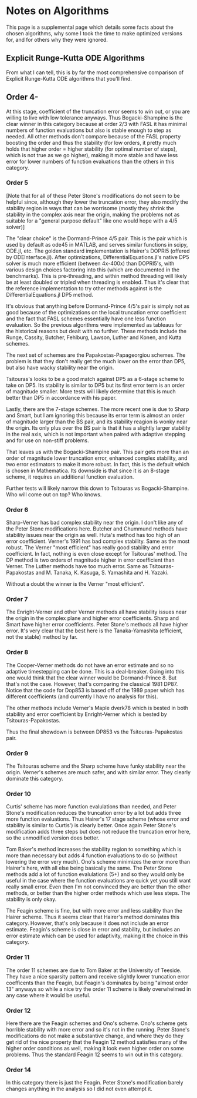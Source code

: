# Notes on Algorithms

This page is a supplemental page which details some facts about the chosen algorithms,
why some I took the time to make optimized versions for, and for others why they
were ignored.

## Explicit Runge-Kutta ODE Algorithms

From what I can tell, this is by far the most comprehensive comparison of
Explicit Runge-Kutta ODE algorithms that you'll find.

## Order 4-

At this stage, coefficient of the truncation error seems to win out, or you are
willing to live with low tolerance anyways. Thus Bogacki-Shampine is the clear
winner in this category because at order 2/3 with FASL it has minimal numbers
of function evaluations but also is stable enough to step as needed. All other
methods don't compare because of the FASL property boosting the order and thus
the stability (for low orders, it pretty much holds that higher order = higher
stability (for optimal number of steps), which is not true as we go higher), making
it more stable and have less error for lower numbers of function evaluations than
the others in this category.

### Order 5

[Note that for all of these Peter Stone's modifications do not seem to be helpful since,
although they lower the truncation error, they also modify the stability region
in ways that can be worrisome (mostly they shrink the stability in the complex axis
near the origin, making the problems not as suitable for a "general purpose default"
like one would hope with a 4/5 solver)]

The "clear choice" is the Dormand-Prince 4/5 pair. This is the pair which is
used by default as ode45 in MATLAB, and serves similar functions in scipy,
ODE.jl, etc. The golden standard implementation is Hairer's DOPRI5 (offered
by ODEInterface.jl). After optimizations, DifferentialEquations.jl's native
DP5 solver is much more efficient (between 4x-400x) than DOPRI5's, with various design choices
factoring into this (which are documented in the benchmarks). This is pre-threading,
and within method threading will likely be at least doubled or tripled when
threading is enabled. Thus it's clear that the reference implementation to
try other methods against is the DifferentialEquations.jl DP5 method.

It's obvious that anything before Dormand-Prince 4/5's pair is simply not as
good because of the optimizations on the local truncation error coefficient
and the fact that FASL schemes essentially have one less function evaluation.
So the previous algorithms were implemented as tableaus for the historical
reasons but dealt with no further. These methods include the Runge, Cassity,
Butcher, Fehlburg, Lawson, Luther and Konen, and Kutta schemes.

The next set of schemes are the Papakostas-Papageorgiou schemes. The problem is
that they don't really get the much lower on the error than DP5, but also have
wacky stability near the origin.

Tsitouras's looks to be a good match against DP5 as a 6-stage scheme to take on
DP5. Its stability is similar to DP5 but its first error term is an order of magnitude
smaller. More tests will likely determine that this is much better than DP5 in
accordance with his paper.

Lastly, there are the 7-stage schemes. The more recent one is due to Sharp and Smart,
but I am ignoring this because its error term is almost an order of magnitude
larger than the BS pair, and its stability reagion is wonky near the origin.
Its only plus over the BS pair is that it has a slightly larger stability in the
real axis, which is not important when paired with adaptive stepping and for
use on non-stiff problems.

That leaves us with the Bogacki-Shampine pair. This pair gets more than an order
of magnitude lower truncation error, enhanced complex stability, and two error estimators
to make it more robust. In fact, this is the default which is chosen in
Mathematica. Its downside is that since it is an 8-stage scheme, it requires
an additional function evaluation.

Further tests will likely narrow this down to Tsitouras vs Bogacki-Shampine.
Who will come out on top? Who knows.

### Order 6

Sharp-Verner has bad complex stability near the origin. I don't like any of the
Peter Stone modifications here. Butcher and Chummund methods have stability issues near the
origin as well. Huta's method has too high of an error coefficient. Verner's 1991
has bad complex stability. Same as the most robust. The Verner "most efficient"
has really good stability and error coefficient. In fact, nothing is even
close except for Tsitouras' method. The DP method is two orders of magnitude
higher in error coefficient than Verner. The Luther methods have too much error.
Same as Tsitouras-Papakostas and  M. Tanaka, K. Kasuga, S. Yamashita and H. Yazaki.

Without a doubt the winner is the Verner "most efficient".

### Order 7

The Enright-Verner and other Verner methods all have stability issues near the
origin in the complex plane and higher error coefficients. Sharp and Smart
have higher error coefficients. Peter Stone's methods all have higher error.
It's very clear that the best here is the Tanaka-Yamashita (efficient, not the stable)
method by far.

### Order 8

The Cooper-Verner methods do not have an error estimate and so no adaptive
timestepping can be done. This is a deal-breaker. Going into this one would
think that the clear winner would be Dormand-Prince 8. But that's not the case.
However, that's comparing the classical 1981 DP87. Notice that the code for
Dop853 is based off of the 1989 paper which has different coefficients (and currently
I have no analysis for this).

The other methods include Verner's Maple dverk78 which is bested in both stability
and error coefficient by Enright-Verner which is bested by Tsitouras-Papakostas.

Thus the final showdown is between DP853 vs the Tsitouras-Papakostas pair.

### Order 9

The Tsitouras scheme and the Sharp scheme have funky stability near the origin.
Verner's schemes are much safer, and with similar error. They clearly
dominate this category.

### Order 10

Curtis' scheme has more function evalulations than needed, and Peter Stone's
modification reduces the truncation error by a lot but adds three more function
evaluations. Thus Hairer's 17 stage scheme (whose error and stability is similar
to Curtis') is clearly better. Once again Peter Stone's modification adds three
steps but does not reduce the truncation error here, so the unmodified version
does better.

Tom Baker's method increases the stability region to something which is more than
necessary but adds 4 function evaluations to do so (without lowering the error
very much). Ono's scheme minimizes the error more than Hairer's here, with
all else being basically the same. The Peter Stone methods add a lot of function
evalulations (5+) and so they would only be useful in the case where the function
evaluations are quick yet you still want really small error. Even then I'm not
convinced they are better than the other methods, or better than the higher order
methods which use less steps. The stability is only okay.

The Feagin scheme is fine, but with more error and less stability than the Hairer
scheme. Thus it seems clear that Hairer's method dominates this category. However,
that's only because it does not include an error estimate. Feagin's scheme is
close in error and stability, but includes an error estimate which can be used
for adaptivity, making it the choice in this category.

### Order 11

The order 11 schemes are due to Tom Baker at the University of Teeside. They
have a nice sparsity pattern and receive slightly lower truncation error coefficents
than the Feagin, but Feagin's dominates by being "almost order 13" anyways
so while a nice try the order 11 scheme is likely overwhelmed in any case where
it would be useful.

### Order 12

Here there are the Feagin schemes and Ono's scheme. Ono's scheme gets horrible
stability with more error and so it's not in the running. Peter Stone's modifications
do not make a substantive change, and where they do they get rid of the nice
property that the Feagin 12 method satisfies many of the higher order conditions
as well, making it look even higher order on some problems. Thus the standard
Feagin 12 seems to win out in this category.

### Order 14

In this category there is just the Feagin. Peter Stone's modification barely
changes anything in the analysis so I did not even attempt it.
